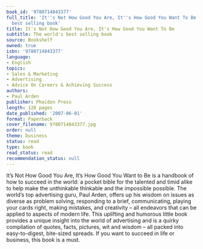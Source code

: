 ```yaml
---
book_id: '9780714843377'
full_title: 'It''s Not How Good You Are, It''s How Good You Want To Be: The world''s
  best selling book'
title: It's Not How Good You Are, It's How Good You Want To Be
subtitle: The world's best selling book
source: Bookshelf
owned: true
isbn: '9780714843377'
language:
- English
topics:
- Sales & Marketing
- Advertising
- Advice On Careers & Achieving Success
authors:
- Paul Arden
publisher: Phaidon Press
length: 128 pages
date_published: '2007-06-01'
format: Paperback
cover_filename: 9780714843377.jpg
order: null
theme: business
status: read
type: book
read_status: read
recommendation_status: null
---
```

It’s Not How Good You Are, It’s How Good You Want to Be is a handbook of how to succeed in the world: a pocket bible for the talented and timid alike to help make the unthinkable thinkable and the impossible possible.
The world’s top advertising guru, Paul Arden, offers up his wisdom on issues as diverse as problem solving, responding to a brief, communicating, playing your cards right, making mistakes, and creativity – all endeavors that can be applied to aspects of modern life.
This uplifting and humorous little book provides a unique insight into the world of advertising and is a quirky compilation of quotes, facts, pictures, wit and wisdom – all packed into easy-to-digest, bite-sized spreads. If you want to succeed in life or business, this book is a must.
